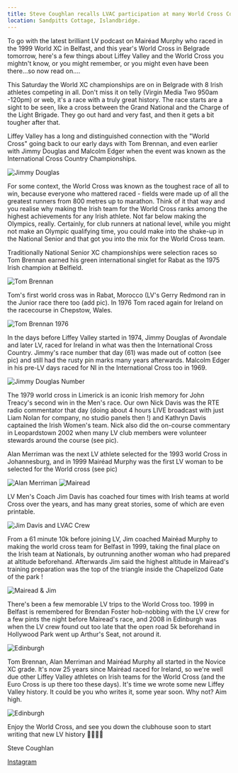 ```yaml
---
title: Steve Coughlan recalls LVAC participation at many World Cross Country Championships.
location: Sandpitts Cottage, Islandbridge.
---
```


To go with the latest brilliant LV podcast on Mairéad Murphy who raced in the 1999 World XC in Belfast, and this year's World Cross in Belgrade tomorrow, here's a few things about Liffey Valley and the World Cross you mightn't know, or you might remember, or you might even have been there...so now read on....

This Saturday the World XC championships are on in Belgrade with 8 Irish athletes competing in all. Don't miss it on telly (Virgin Media Two 950am -120pm) or web, it's a race with a truly great history. The race starts are a sight to be seen, like a cross between the Grand National and the Charge of the Light Brigade. They go out hard and very fast, and then it gets a bit tougher after that.

Liffey Valley has a long and distinguished connection with the "World Cross" going back to our early days with Tom Brennan, and even earlier with Jimmy Douglas and Malcolm Edger when the event was known as the International Cross Country Championships. 

<img src="/assets/images/races/2024/lvac-world-xc/Jimmy-Douglas.jpeg" class="img-fluid" alt="Jimmy Douglas">

For some context, the World Cross was known as the toughest race of all to win, because everyone who mattered raced - fields were made up of all the greatest runners from 800 metres up to marathon. Think of it that way and you realise why making the Irish team for the World Cross ranks among the highest achievements for any Irish athlete. Not far below making the Olympics, really. Certainly, for club runners at national level, while you might not make an Olympic qualifying time, you could make into the shake-up in the National Senior and that got you into the mix for the World Cross team. 

Traditionally National Senior XC championships were selection races so Tom Brennan earned his green international singlet for Rabat as the 1975 Irish champion at Belfield. 

<img src="/assets/images/races/2024/lvac-world-xc/Tom-Brennan.jpeg" class="img-fluid" alt="Tom Brennan">

Tom's first world cross was in Rabat, Morocco (LV's Gerry Redmond ran in the Junior race there too (add pic). In  1976 Tom raced again for Ireland on the racecourse in Chepstow, Wales.

<img src="/assets/images/races/2024/lvac-world-xc/TB-1976.jpeg" class="img-fluid" alt="Tom Brennan 1976">

 In the days before Liffey Valley started in 1974, Jimmy Douglas of Avondale and later LV, raced for Ireland in what was then the International Cross Country. Jimmy's race number that day (61) was made out of cotton (see pic) and still had the rusty pin marks many years afterwards. Malcolm Edger in his pre-LV days raced for NI in the International Cross too in 1969. 

 <img src="/assets/images/races/2024/lvac-world-xc/JD-Number.jpeg" class="img-fluid" alt="Jimmy Douglas Number">

The 1979 world cross in Limerick is an iconic Irish memory for John Treacy's second win in the Men's race. Our own Nick Davis was the RTE radio commentator that day (doing about 4 hours LIVE broadcast with just Liam Nolan for company, no studio panels then !) and Kathryn Davis captained the Irish Women's team. Nick also did the on-course commentary in Leopardstown 2002 when many LV club members were volunteer stewards around the course (see pic). 

Alan Merriman was the next LV athlete selected for the 1993 world Cross in Johannesburg, and in 1999 Mairéad Murphy was the first LV woman to be selected for the World cross (see pic) 

<img src="/assets/images/races/2024/lvac-world-xc/Alan.jpeg" class="img-fluid" alt="Alan Merriman">

<img src="/assets/images/races/2024/lvac-world-xc/Mairead.jpeg" class="img-fluid" alt="Mairead">

LV Men's Coach Jim Davis has coached four times with Irish teams at world Cross over the years, and has many great stories, some of which are even printable. 

<img src="/assets/images/races/2024/lvac-world-xc/LVAC-Leopardstown.jpeg" class="img-fluid" alt="Jim Davis and LVAC Crew">

From a 61 minute 10k before joining LV, Jim coached Mairéad Murphy to making the world cross team for Belfast in 1999, taking the final place on the Irish team at Nationals, by outrunning  another woman who had prepared at altitude beforehand. Afterwards Jim said the highest altitude in Mairead's training preparation was the top of the triangle inside the Chapelizod Gate of the park ! 

<img src="/assets/images/races/2024/lvac-world-xc/Mairead-Jim.jpeg" class="img-fluid" alt="Mairead & Jim">

There's been a few memorable LV trips to the World Cross too. 1999 in Belfast is remembered for Brendan Foster hob-nobbing with the LV crew for a few pints the night before Mairead's race, and 2008 in Edinburgh was when the LV crew found out too late that the open road 5k beforehand in Hollywood Park went up Arthur's Seat, not around it. 

<img src="/assets/images/races/2024/lvac-world-xc/Edinburgh.jpeg" class="img-fluid" alt="Edinburgh">

Tom Brennan, Alan Merriman and Mairéad Murphy all started in the Novice XC grade. It's now 25 years since Mairéad raced for Ireland, so we're well due other Liffey Valley athletes on Irish teams for the World Cross (and the Euro Cross is up there too these days). It's time we wrote some new Liffey Valley history. It could be you who writes it, some year soon. Why not? Aim high. 

<img src="/assets/images/races/2024/lvac-world-xc/Mairead-LVAC.jpeg" class="img-fluid" alt="Edinburgh">

Enjoy the World Cross, and see you down the clubhouse soon to start writing that new LV history 🏃🏼🏃‍♀️

Steve Coughlan 

<a href="https://www.instagram.com/p/C5FoHNssBUL/?img_index=1" target="_blank" rel="noopener noreferrer">Instagram</a>
 

